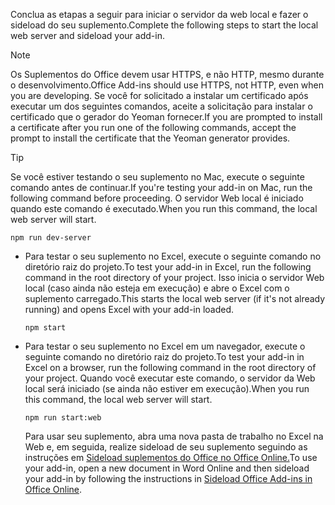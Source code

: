 
<span data-ttu-id="530ee-101">Conclua as etapas a seguir para iniciar o servidor da web local e fazer o sideload do seu suplemento.</span><span class="sxs-lookup"><span data-stu-id="530ee-101">Complete the following steps to start the local web server and sideload your add-in.</span></span>

> [!NOTE]
> <span data-ttu-id="530ee-102">Os Suplementos do Office devem usar HTTPS, e não HTTP, mesmo durante o desenvolvimento.</span><span class="sxs-lookup"><span data-stu-id="530ee-102">Office Add-ins should use HTTPS, not HTTP, even when you are developing.</span></span> <span data-ttu-id="530ee-103">Se você for solicitado a instalar um certificado após executar um dos seguintes comandos, aceite a solicitação para instalar o certificado que o gerador do Yeoman fornecer.</span><span class="sxs-lookup"><span data-stu-id="530ee-103">If you are prompted to install a certificate after you run one of the following commands, accept the prompt to install the certificate that the Yeoman generator provides.</span></span>

> [!TIP]
> <span data-ttu-id="530ee-104">Se você estiver testando o seu suplemento no Mac, execute o seguinte comando antes de continuar.</span><span class="sxs-lookup"><span data-stu-id="530ee-104">If you're testing your add-in on Mac, run the following command before proceeding.</span></span> <span data-ttu-id="530ee-105">O servidor Web local é iniciado quando este comando é executado.</span><span class="sxs-lookup"><span data-stu-id="530ee-105">When you run this command, the local web server will start.</span></span>
>
> ```command&nbsp;line
> npm run dev-server
> ```

- <span data-ttu-id="530ee-106">Para testar o seu suplemento no Excel, execute o seguinte comando no diretório raiz do projeto.</span><span class="sxs-lookup"><span data-stu-id="530ee-106">To test your add-in in Excel, run the following command in the root directory of your project.</span></span> <span data-ttu-id="530ee-107">Isso inicia o servidor Web local (caso ainda não esteja em execução) e abre o Excel com o suplemento carregado.</span><span class="sxs-lookup"><span data-stu-id="530ee-107">This starts the local web server (if it's not already running) and opens Excel with your add-in loaded.</span></span>

    ```command&nbsp;line
    npm start
    ```

- <span data-ttu-id="530ee-108">Para testar o seu suplemento no Excel em um navegador, execute o seguinte comando no diretório raiz do projeto.</span><span class="sxs-lookup"><span data-stu-id="530ee-108">To test your add-in in Excel on a browser, run the following command in the root directory of your project.</span></span> <span data-ttu-id="530ee-109">Quando você executar este comando, o servidor da Web local será iniciado (se ainda não estiver em execução).</span><span class="sxs-lookup"><span data-stu-id="530ee-109">When you run this command, the local web server will start.</span></span>

    ```command&nbsp;line
    npm run start:web
    ```

    <span data-ttu-id="530ee-110">Para usar seu suplemento, abra uma nova pasta de trabalho no Excel na Web e, em seguida, realize sideload de seu suplemento seguindo as instruções em [Sideload suplementos do Office no Office Online.](../testing/sideload-office-add-ins-for-testing.md#sideload-an-office-add-in-in-office-on-the-web)</span><span class="sxs-lookup"><span data-stu-id="530ee-110">To use your add-in, open a new document in Word Online and then sideload your add-in by following the instructions in [Sideload Office Add-ins in Office Online](../testing/sideload-office-add-ins-for-testing.md#sideload-an-office-add-in-in-office-on-the-web).</span></span>

